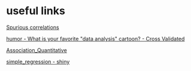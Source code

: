 # useful links  

[Spurious correlations](http://www.tylervigen.com/spurious-correlations)


[humor - What is your favorite "data analysis" cartoon? - Cross Validated](https://stats.stackexchange.com/questions/423/what-is-your-favorite-data-analysis-cartoon/38295#38295)

[Association_Quantitative](https://istats.shinyapps.io/Association_Quantitative/)


[simple_regression - shiny](https://gallery.shinyapps.io/simple_regression/)
